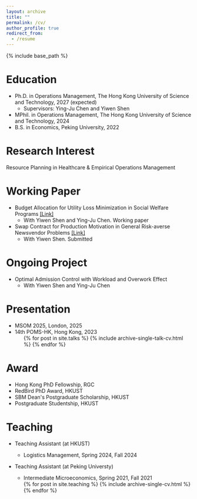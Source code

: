 ```yaml
---
layout: archive
title: ""
permalink: /cv/
author_profile: true
redirect_from:
  - /resume
---
```


{% include base_path %}

Education
======
* Ph.D. in Operations Management, The Hong Kong University of Science and Technology, 2027 (expected)
  * Supervisors: Ying-Ju Chen and Yiwen Shen
* MPhil. in Operations Management, The Hong Kong University of Science and Technology, 2024
* B.S. in Economics, Peking University, 2022



Research Interest
======
Resource Planning in Healthcare & Empirical Operations Management 


  
Working Paper
======
* Budget Allocation for Utility Loss Minimization in Social Welfare Programs [[Link]](https://www.columbia.edu/~ys2784/research_files/SSRN%20main.pdf) 
  * With Yiwen Shen and Ying-Ju Chen. Working paper
* Swap Contract for Production Motivation in General Risk-averse Newsvendor Problems [[Link]](https://papers.ssrn.com/sol3/papers.cfm?abstract_id=5150883) 
  * With Yiwen Shen. Submitted


Ongoing Project
======
* Optimal Admission Control with Workload and Overwork Effect
  * With Yiwen Shen and Ying-Ju Chen


Presentation
======
* MSOM 2025, London, 2025
* 14th POMS-HK, Hong Kong, 2023
  <ul>{% for post in site.talks %}
    {% include archive-single-talk-cv.html %}
  {% endfor %}</ul>

  
Award
======
* Hong Kong PhD Fellowship, RGC
* RedBird PhD Award, HKUST
* SBM Dean's Postgraduate Scholarship, HKUST
* Postgraduate Studentship, HKUST


Teaching
======
* Teaching Assistant (at HKUST)
  * Logistics Management, Spring 2024, Fall 2024
* Teaching Assistant (at Peking Universty)
  * Intermediate Microeconomics, Spring 2021, Fall 2021
  
  <ul>{% for post in site.teaching %}
    {% include archive-single-cv.html %}
  {% endfor %}</ul>
